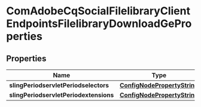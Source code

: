 
# ComAdobeCqSocialFilelibraryClientEndpointsFilelibraryDownloadGeProperties

## Properties
Name | Type | Description | Notes
------------ | ------------- | ------------- | -------------
**slingPeriodservletPeriodselectors** | [**ConfigNodePropertyString**](ConfigNodePropertyString.md) |  |  [optional]
**slingPeriodservletPeriodextensions** | [**ConfigNodePropertyString**](ConfigNodePropertyString.md) |  |  [optional]



